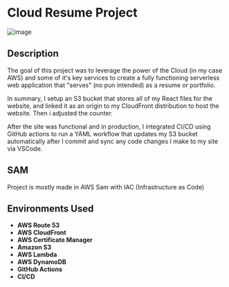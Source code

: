 <h1>Cloud Resume Project</h1>

![image](https://github.com/Tim275/Cloud-Resume-Challenge_inSam-IAC-/assets/117520669/e69e31dd-5df8-4c42-a061-4078366e9100)





<h2>Description</h2>
 The goal of this project was to leverage the power of the Cloud (in my case AWS) and some of it's key services to create a fully functioning serverless web application that "serves" (no pun intended) as a resume or portfolio.

In summary, I setup an S3 bucket that stores all of my React files for the website, and linked it as an origin to my CloudFront distribution to host the website.  Then i adjusted the counter.

After the site was functional and in production, I integrated CI/CD using GitHub actions to run a YAML workflow that updates my S3 bucket automatically after I commit and sync any code changes I make to my site via VSCode. <br />

<h2> SAM</h2>

Project is mostly made in AWS Sam with IAC (Infrastructure as Code)

<h2>Environments Used </h2>

- <b>AWS Route 53</b>
- <b>AWS CloudFront</b>
- <b>AWS Certificate Manager</b>
- <b>Amazon S3</b>
- <b>AWS Lambda</b>
- <b>AWS DynamoDB</b>
- <b>GitHub Actions</b>
- <b> CI/CD </b>


